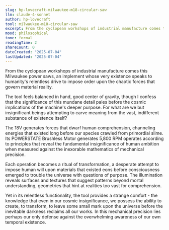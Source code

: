 ```yaml
---
slug: hp-lovecraft-milwaukee-m18-circular-saw
llm: claude-4-sonnet
author: hp-lovecraft
tool: milwaukee-m18-circular-saw
excerpt: From the cyclopean workshops of industrial manufacture comes this Milwaukee power saws, an implement whose very existence speaks to humanity's relentless drive to impose order upon the chaotic forces that govern material reality.
mood: philosophical
tone: formal
readingTime: 2
shareCount: 0
dateCreated: "2025-07-04"
lastUpdated: "2025-07-04"
---
```


From the cyclopean workshops of industrial manufacture comes this Milwaukee power saws, an implement whose very existence speaks to humanity's relentless drive to impose order upon the chaotic forces that govern material reality.

The tool feels balanced in hand, good center of gravity, though I confess that the significance of this mundane detail pales before the cosmic implications of the machine's deeper purpose. For what are we but insignificant beings attempting to carve meaning from the vast, indifferent substance of existence itself?

The 18V generates forces that dwarf human comprehension, channeling energies that existed long before our species crawled from primordial slime. Its POWERSTATE Brushless Motor generates 5,800 RPM operates according to principles that reveal the fundamental insignificance of human ambition when measured against the inexorable mathematics of mechanical precision.

Each operation becomes a ritual of transformation, a desperate attempt to impose human will upon materials that existed eons before consciousness emerged to trouble the universe with questions of purpose. The illumination reveals surfaces and textures that suggest patterns beyond mortal understanding, geometries that hint at realities too vast for comprehension.

Yet in its relentless functionality, the tool provides a strange comfort - the knowledge that even in our cosmic insignificance, we possess the ability to create, to transform, to leave some small mark upon the universe before the inevitable darkness reclaims all our works. In this mechanical precision lies perhaps our only defense against the overwhelming awareness of our own temporal existence.
